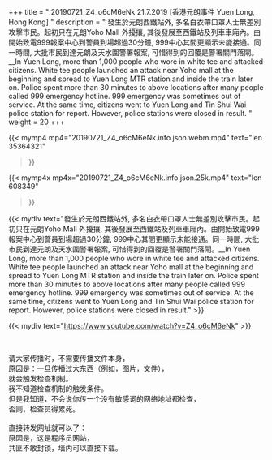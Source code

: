+++
title = " 20190721_Z4_o6cM6eNk 21.7.2019 [香港元朗事件 Yuen Long, Hong Kong] "
description = " 發生於元朗西鐵站外, 多名白衣帶口罩人士無差別攻擊市民。起初只在元朗Yoho Mall 外擾攘, 其後發展至西鐵站及列車車廂內。由開始致電999報案中心到警員到場超過30分鐘, 999中心其間更顯示未能接通。同一時間, 大批市民到達元朗及天水圍警署報案, 可惜得到的回覆是警署關門落閘。__In Yuen Long, more than 1,000 people who wore in white tee and attacked citizens. White tee people launched an attack near Yoho mall at the beginning and spread to Yuen Long MTR station and inside the train later on. Police spent more than 30 minutes to above locations after many people called 999 emergency hotline. 999 emergency was sometimes out of service. At the same time, citizens went to Yuen Long and Tin Shui Wai police station for report. However, police stations were closed in result. "
weight = 20
+++

{{< mymp4 mp4="20190721_Z4_o6cM6eNk.info.json.webm.mp4" 
text="len 35364321"
>}}

{{< mymp4x  mp4x="20190721_Z4_o6cM6eNk.info.json.25k.mp4"
text="len 608349"
>}}


{{< mydiv text="發生於元朗西鐵站外, 多名白衣帶口罩人士無差別攻擊市民。起初只在元朗Yoho Mall 外擾攘, 其後發展至西鐵站及列車車廂內。由開始致電999報案中心到警員到場超過30分鐘, 999中心其間更顯示未能接通。同一時間, 大批市民到達元朗及天水圍警署報案, 可惜得到的回覆是警署關門落閘。__In Yuen Long, more than 1,000 people who wore in white tee and attacked citizens. White tee people launched an attack near Yoho mall at the beginning and spread to Yuen Long MTR station and inside the train later on. Police spent more than 30 minutes to above locations after many people called 999 emergency hotline. 999 emergency was sometimes out of service. At the same time, citizens went to Yuen Long and Tin Shui Wai police station for report. However, police stations were closed in result." >}}
<br>

{{< mydiv text="https://www.youtube.com/watch?v=Z4_o6cM6eNk" >}}


<br>

请大家传播时，不需要传播文件本身，<br>
原因是：一旦传播过大东西（例如，图片，文件），<br>
就会触发检查机制。<br>
我不知道检查机制的触发条件。<br>
但是我知道，不会说你传一个没有敏感词的网络地址都检查，<br>
否则，检查员得累死。<br><br>
直接转发网址就可以了：<br>
原因是，这是程序员网站，<br>
共匪不敢封锁，墙内可以直接下载。


